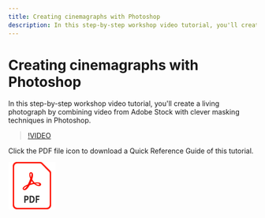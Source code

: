 ```yaml
---
title: Creating cinemagraphs with Photoshop
description: In this step-by-step workshop video tutorial, you'll create a living photograph by combining video from Adobe Stock with clever masking techniques in Photoshop
---
```


# Creating cinemagraphs with Photoshop

In this step-by-step workshop video tutorial, you'll create a living photograph by combining video from Adobe Stock with clever masking techniques in Photoshop.

>[!VIDEO](https://video.tv.adobe.com/v/331002?hidetitle=true)

Click the PDF file icon to download a Quick Reference Guide of this tutorial.

[![PDF File Icon](../assets/acrobat_PDF_96.png)](../quick-reference/CreatingCinemagraphswithPhotoshop.pdf)

